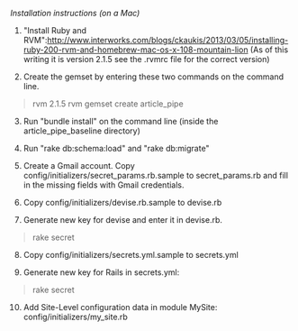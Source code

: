 *Installation instructions (on a Mac)*

1. "Install Ruby and RVM":http://www.interworks.com/blogs/ckaukis/2013/03/05/installing-ruby-200-rvm-and-homebrew-mac-os-x-108-mountain-lion (As of this writing it is version 2.1.5 see the .rvmrc file for the correct version)

2. Create the gemset by entering these two commands on the command line. 
>rvm 2.1.5
>rvm gemset create article_pipe

3. Run "bundle install" on the command line (inside the article_pipe_baseline directory)

4. Run "rake db:schema:load" and "rake db:migrate"
   
5. Create a Gmail account. Copy config/initializers/secret_params.rb.sample to secret_params.rb and fill in the missing fields with Gmail credentials.
 
6. Copy config/initializers/devise.rb.sample to devise.rb

7. Generate new key for devise and enter it in devise.rb.
>  rake secret
   
8. Copy config/initializers/secrets.yml.sample to secrets.yml

9. Generate new key for Rails in secrets.yml: 
>  rake secret

10. Add Site-Level configuration data in module MySite: config/initializers/my_site.rb
 
